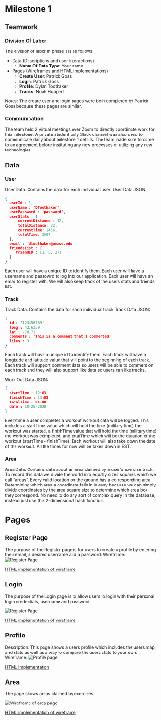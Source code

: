 # Milestone 1
## Teamwork
### Division Of Labor
The division of labor in phase 1 is as follows:

- Data (Descriptions and user interactions)
  - **Name Of Data Type**: Your name
- Pages (Wireframes and HTML implementations)
  - **Create User**: Patrick Goss
  - **Login**: Patrick Goss
  - **Profile**: Dylan Toothaker
  - **Tracks**: Noah Huppert
  
Notes: The create user and login pages were both completed by Patrick Goss 
because these pages are similar. 

### Communication
The team held 2 virtual meetings over Zoom to directly coordinate work for this 
milestone. A private student only Slack channel was also used to communicate 
daily about milestone 1 details. The team made sure to come to an agreement 
before instituting any new processes or utilizing any new technologies.

## Data
### User
User Data. Contains the data for each individual user.
User Data JSON: 

```json
{
  userId : 1,
  userName : 'DToothaker',
  userPassword : 'password',
  userStats : {
      currentDistance : 12,
      totalDistance: 22,
      currentTime: 1456,
      totalTime: 2087
  },
  email : 'dtoothaker@umass.edu'
  friendsList : {
     friendID : [1, 5, 27]
  }
}
```
Each user will have a unique ID to identify them. Each user will have a username and passowrd to log into our application. Each user will have an email to register with.
We will also keep track of the users stats and friends list.

### Track
Track Data. Contains the data for each individual track
Track Data JSON:

```json
{
  id : '123456789'
  long : 42.6359
  lat : -70.71
  comments : 'This is a comment that I commented'
  likes : 3
}
```

Each track will have a unique id to identify them. Each track will have a longitude and latitude value that will point to the beginning of each track. Each track will support comment data so users will be able to comment on each track and they will also support like data so users can like tracks.

Work Out Data JSON:

```json
{
  startTime : 12:03
  finishTime : 13:03
  totalTime : 01:00
  date : 10-25-2020
}
```

Everytime a user completes a workout workout data will be logged. This includes a startTime value which will hold the time (military time) the workout was started, a finishTime value that will hold the time (military time) the workout was completed, and totalTime which will be the duration of the workout (startTime - finishTime). Each workout will also take down the date of the workout. All the times for now will be taken down in EST.

### Area
Area Data. Contains data about an area claimed by a user's exercise track. 
To record this data we divide the world into equally sized squares which we 
call "areas". Every valid location on the ground has a corresponding area. 
Determining which area a coordinate falls in is easy because we can simply 
divide coordinates by the area square size to determine which area box they 
correspond. No need to do any sort of complex query in the database, instead
just use this 2-dimensional hash function.

# Pages
## Register Page 

The purpose of the Register page is for users to create a profile by entering their email, a desired username and a password.
Wireframe:
![Register Page](./ProjectRegisterWireframe.JPG)

[HTML implementation of wireframe](../../register.html)


## Login

The purpose of the Login page is to allow users to login with their personal login credentials, username and password.

![Register Page](./ProjectLoginWireframe.JPG)

[HTML implementation of wireframe](../../login.html)

## Profile 
Description:
This page shows a users profile which includes the users map, and stats 
as well as a way to compare the users stats to your own.
Wireframe:
![Profile page](https://github.com/cs326-final-bet/cs326-final-bet/blob/main/docs/milestone-1/Profile%20page%20wirefram.PNG)

[HTML Implementation](https://github.com/cs326-final-bet/cs326-final-bet/blob/main/profile.html)

## Area
The page shows areas claimed by exercises.

![Wireframe of area page](./area-wireframe.jpg)  

[HTML implementation of wireframe](../../area.html)
